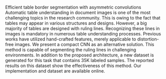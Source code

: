 Efficient table border segmentation with asymmetric convolutions
Automatic table understanding in document images is one of the most challenging topics in the research community. This is owing to the fact that tables may appear in various structures and designs. However, a big majority of tables are designed with ruling lines. Recognizing these lines in images is mandatory in numerous table understanding processes. Previous works have utilized hand-crafted features, merely applicable to distortion-free images. We present a compact CNN as an alternative solution. This method is capable of segmenting the ruling lines in challenging environments. In addition to the proposed architecture, a new dataset is generated for this task that contains 35K labeled samples. The reported results on this dataset show the effectiveness of this method. Our implementation and dataset are available online.
